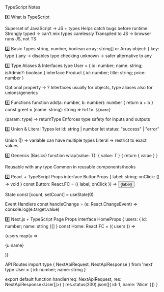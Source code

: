 TypeScript Notes 

1️⃣ What is TypeScript

Superset of JavaScript → JS + types
Helps catch bugs before runtime
Strongly typed → can’t mix types carelessly
Transpiled to JS → browser runs JS, not TS

2️⃣ Basic Types
string, number, boolean
array: string[] or Array<number>
object: { key: type }
any → disables type checking
unknown → safer alternative to any

3️⃣ Type Aliases & Interfaces
type User = { id: number; name: string; isAdmin?: boolean }
interface Product { id: number; title: string; price: number }

Optional property → ?
Interfaces usually for objects, type aliases also for unions/generics

4️⃣ Functions
function add(a: number, b: number): number { return a + b }
const greet = (name: string): string => `Hello ${name}`

(param: type) => returnType
Enforces type safety for inputs and outputs

5️⃣ Union & Literal Types
let id: string | number
let status: "success" | "error"

Union (|) → variable can have multiple types
Literal → restrict to exact values

6️⃣ Generics (Basics)
function wrap<T>(value: T): { value: T } { return { value } }

Reusable with any type
Common in reusable components/hooks

7️⃣ React + TypeScript
Props
interface ButtonProps { label: string; onClick: () => void }
const Button: React.FC<ButtonProps> = ({ label, onClick }) => <button onClick={onClick}>{label}</button>

State
const [count, setCount] = useState<number>(0)

Event Handlers
const handleChange = (e: React.ChangeEvent<HTMLInputElement>) => console.log(e.target.value)

8️⃣ Next.js + TypeScript
Page Props
interface HomeProps { users: { id: number; name: string }[] }
const Home: React.FC<HomeProps> = ({ users }) => <div>{users.map(u => <p key={u.id}>{u.name}</p>)}</div>

API Routes
import type { NextApiRequest, NextApiResponse } from 'next'
type User = { id: number; name: string }

export default function handler(req: NextApiRequest, res: NextApiResponse<User[]>) {
  res.status(200).json([{ id: 1, name: 'Alice' }])
}